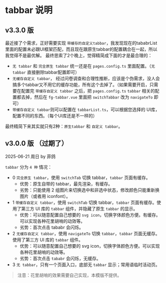 # tabbar 说明

## v3.3.0 版
最近接了个需求，正好需要实现 `带缓存的自定义tabbar`，我发现现在的tababrList里面的配置未必跟UI框架匹配，而且现在跟原生tabbar的配置耦合在一起，所以我觉得不是最优解。
最终思索了2个晚上，觉得精简成下面的才是最合理的：
- `无 tabbar` 和 `完全原生 tabbar` 统一还是在 `pages.config.ts` 里面配置。（`无 tabbar` 直接删除tabbar配置即可）
- `无缓存自定义 tabbar`， 经过问卷调查和合理性推断，应该是个伪需求，没人会搞多个tabbar又不用它的缓存功能，所有这个去掉了。（如果需要开启，只需要在配置完 `带缓存自定义 tabbar` 之后，把 `pages.config.ts` `tabbar` 相关的配置都去掉，然后在 `fg-tabbar.vue` 里面把 `switchTabbar` 改为 `navigateTo` 即可）
- `带缓存自定义 tabbar`则可以配置在 `tabbarList.ts`，可以根据您选择的 UI库，配置不同的东西。（每个UI库还是不一样的）

最终精简下来其实就只有2种：`原生tabbar` 和 `自定义 tabbar`。


## v3.0.0 版 （过期了）
2025-06-21 周日 by 菲鸽

`tabbar` 分为 `4 种` 情况：

- 0 `完全原生 tabbar`，使用 `switchTab` 切换 tabbar，`tabbar` 页面有缓存。
  - 优势：原生自带的 tabbar，最先渲染，有缓存。
  - 劣势：只能使用 2 组图片来切换选中和非选中状态，修改颜色只能重新换图片（或者用 iconfont）。
- 1 `带缓存自定义 tabbar`，使用 `switchTab` 切换 tabbar，`tabbar` 页面有缓存。使用了第三方 UI 库的 `tabbar` 组件，并隐藏了原生 `tabbar` 的显示。
  - 优势：可以随意配置自己想要的 `svg icon`，切换字体颜色方便。有缓存。可以实现各种花里胡哨的动效等。
  - 劣势：首次点击 tababr 会闪烁。
- 2 `无缓存自定义 tabbar`，使用 `navigateTo` 切换 `tabbar`，`tabbar` 页面无缓存。使用了第三方 UI 库的 `tabbar` 组件。
  - 优势：可以随意配置自己想要的 svg icon，切换字体颜色方便。可以实现各种花里胡哨的动效等。
  - 劣势：首次点击 `tababr` 会闪烁，无缓存。
- 3 `无 tabbar`，只有一个页面入口，底部无 `tabbar` 显示；常用语临时活动页。

> 注意：花里胡哨的效果需要自己实现，本模版不提供。
